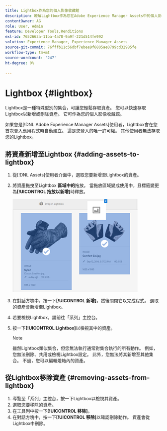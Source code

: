 ```yaml
---
title: Lightbox作為您的個人影像收藏館
description: 瞭解Lightbox作為您在Adobe Experience Manager Assets中的個人影像庫。
contentOwner: AG
role: User, Admin
feature: Developer Tools,Renditions
exl-id: 7652663a-11ba-4a78-9a9f-221d514fe992
solution: Experience Manager, Experience Manager Assets
source-git-commit: 76fffb11c56dbf7ebee9f6805ae0799cd32985fe
workflow-type: tm+mt
source-wordcount: '247'
ht-degree: 0%

---
```


# Lightbox {#lightbox}

Lightbox是一種特殊型別的集合，可讓您輕鬆存取資產。 您可以快速存取Lightbox以新增或刪除資產。 它可作為您的個人影像收藏館。

如果您是[!DNL Adobe Experience Manager Assets]使用者，Lightbox會在您首次登入應用程式時自動建立。 這是您登入的唯一許可權。 其他使用者無法存取您的Lightbox。

## 將資產新增至Lightbox {#adding-assets-to-lightbox}

1. 從[!DNL Assets]使用者介面中，選取您要新增至Lightbox的資產。
1. 將資產拖曳至Lightbox **區域中的**&#x200B;拖放。 當拖放區域變成使用中，且標籤變更為&#x200B;**[!UICONTROL 拖放以新增]**&#x200B;時釋放。

   ![add_to_lightbox](assets/add_to_lightbox.png)

1. 在對話方塊中，按一下&#x200B;**[!UICONTROL 新增]**，然後關閉它以完成程式。 選取的資產會新增至Lightbox。
1. 若要檢視Lightbox，請前往「系列」主控台。
1. 按一下&#x200B;**[!UICONTROL Lightbox]**&#x200B;以檢視其中的資產。

   >[!NOTE]
   >
   >雖然Lightbox類似集合，但您無法執行通常對集合執行的所有動作。 例如，您無法刪除、共用或檢視Lightbox設定。 此外，您無法將其新增至其他集合。 不過，您可以編輯燈箱內的資產。

## 從Lightbox移除資產 {#removing-assets-from-lightbox}

1. 導覽至「系列」主控台，按一下Lightbox以檢視其資產。
1. 選取您要移除的資產。
1. 在工具列中按一下&#x200B;**[!UICONTROL 移除]**。
1. 在對話方塊中，按一下&#x200B;**[!UICONTROL 移除]**&#x200B;以確認刪除動作。 資產會從Lightbox中刪除。

